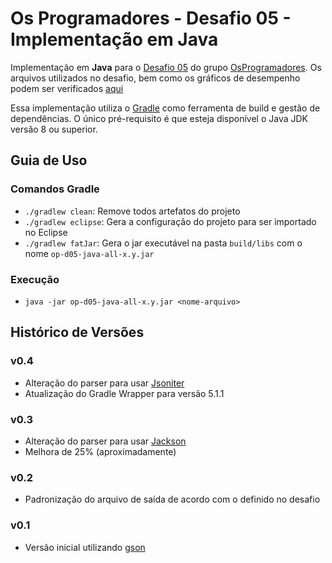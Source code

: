 # Os Programadores - Desafio 05 - Implementação em Java

Implementação em **Java** para o [Desafio 05](https://osprogramadores.com/desafios/d05/) do grupo [OsProgramadores](https://osprogramadores.com/). Os arquivos utilizados no desafio, bem como os gráficos de desempenho podem ser verificados [aqui](http://bcampos.com/Graphs.php)

Essa implementação utiliza o [Gradle](https://gradle.org/) como ferramenta de build e gestão de dependências. O único pré-requisito é que esteja disponível o Java JDK versão 8 ou superior.

## Guia de Uso

### Comandos Gradle

- `./gradlew clean`: Remove todos artefatos do projeto
- `./gradlew eclipse`: Gera a configuração do projeto para ser importado no Eclipse
- `./gradlew fatJar`: Gera o jar executável na pasta `build/libs` com o nome `op-d05-java-all-x.y.jar`

### Execução

- `java -jar op-d05-java-all-x.y.jar <nome-arquivo>`

## Histórico de Versões

### v0.4

- Alteração do parser para usar [Jsoniter](https://jsoniter.com/)
- Atualização do Gradle Wrapper para versão 5.1.1

### v0.3

- Alteração do parser para usar [Jackson](https://github.com/FasterXML/jackson)
- Melhora de 25% (aproximadamente)

### v0.2

- Padronização do arquivo de saída de acordo com o definido no desafio

### v0.1

- Versão inicial utilizando [gson](https://github.com/google/gson)
